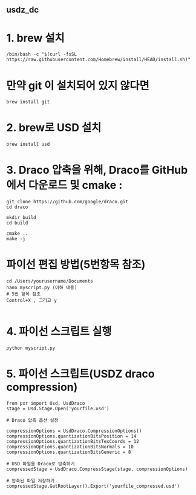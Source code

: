 ## usdz_dc



# 1. brew 설치
```code
/bin/bash -c "$(curl -fsSL https://raw.githubusercontent.com/Homebrew/install/HEAD/install.sh)"
```

# 만약 git 이 설치되어 있지 않다면
```code
brew install git
```

# 2. brew로 USD 설치
```code
brew install usd
```

# 3. Draco 압축을 위해, Draco를 GitHub에서 다운로드 및 cmake :
```code
git clone https://github.com/google/draco.git
cd draco

mkdir build
cd build

cmake ..
make -j
```


# 파이선 편집 방법(5번항목 참조)
```code
cd /Users/yourusername/Documents
nano myscript.py (이하 내용)
# 5번 항목 참조
Control+X , 그리고 y


```

# 4. 파이선 스크립트 실행
```code
python myscript.py
```
# 5. 파이선 스크립트(USDZ draco compression)
```code
from pxr import Usd, UsdDraco
stage = Usd.Stage.Open('yourfile.usd')

# Draco 압축 옵션 설정

compressionOptions = UsdDraco.CompressionOptions()
compressionOptions.quantizationBitsPosition = 14
compressionOptions.quantizationBitsTexCoords = 12
compressionOptions.quantizationBitsNormals = 10
compressionOptions.quantizationBitsGeneric = 8

# USD 파일을 Draco로 압축하기
compressedStage = UsdDraco.CompressStage(stage, compressionOptions)

# 압축된 파일 저장하기
compressedStage.GetRootLayer().Export('yourfile_compressed.usd')
```
